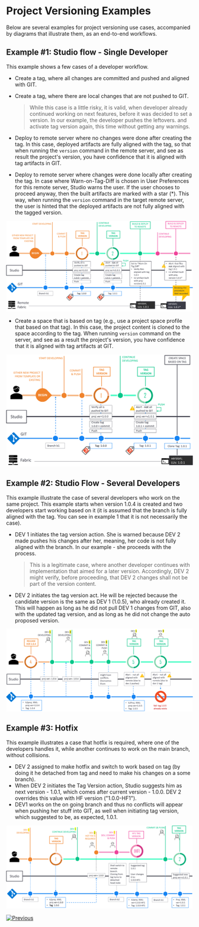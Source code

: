 # Project Versioning Examples

Below are several examples for project versioning use cases, accompanied by diagrams that illustrate them, as an end-to-end workflows.



## Example #1: Studio flow - Single Developer 

This example shows a few cases of a developer workflow.

* Create a tag, where all changes are committed and pushed and aligned with GIT.

* Create a tag, where there are local changes that are not pushed to GIT.

  > While this case is a little risky, it is valid, when developer already continued working on next features, before it was decided to set a version. In our example, the developer pushes the leftovers. and activate tag version again, this time without getting any warnings.

<studio> 

* Deploy to remote server where no changes were done after creating the tag. In this case, deployed artifacts are fully aligned with the tag, so that when running the `version` command in the remote server, and see as result the project's version, you have confidence that it is aligned with tag artifacts in GIT.

* Deploy to remote server where changes were done locally after creating the tag. In case where Warn-on-Tag-Diff is chosen in User Preferences for this remote server, Studio warns the user. If the user chooses to proceed anyway, then the built artifacts are marked with a star (*). This way, when running the `version` command in the target remote server, the user is hinted that the deployed artifacts are not fully aligned with the tagged version.



![diagram](images/04_single_dev_diagram.png)

</studio> 



<web>

* Create a space that is based on tag (e.g., use a project space profile that based on that tag). In this case, the project content is cloned to the space according to the tag. When running `version` command on the server, and see as a result the project's version, you have confidence that it is aligned with tag artifacts at GIT.

  

![diagram](images/04_web_single_dev_diagram.png)

</web>



## Example #2: Studio Flow - Several Developers

This example illustrate the case of several developers who work on the same project. This example starts when version 1.0.4 is created and two developers start working based on it (it is assumed that the branch is fully aligned with the tag. You can see in example 1 that it is not necessarily the case).

* DEV 1 initiates the tag version action. She is warned because DEV 2 made pushes his changes after her, meaning, her code is not fully aligned with the branch. In our example - she proceeds with the process.

  >  This is a legitimate case, where another developer continues with implementation that aimed for a later version. Accordingly, DEV 2 might verify, before proceeding, that DEV 2 changes shall not be part of the version content.

* DEV 2 initiates the tag version act. He will be rejected because the candidate version is the same as DEV 1 (1.0.5), who already created it. This will happen as long as he did not pull DEV 1 changes from GIT, also with the updated tag version, and as long as he did not change the auto proposed version.



![diagram](images/04_few_dev_diagram.png)



## Example #3: Hotfix

This example illustrates a case that hotfix is required, where one of the developers handles it, while another continues to work on the main branch, without collisions.

* DEV 2 assigned to make hotfix and switch to work based on tag (by doing it he detached from tag and need to make his changes on a some branch).
* When DEV 2 initiates the Tag Version action, Studio suggests him as next version - 1.0.1, which comes after current version - 1.0.0.  DEV 2 overrides this value with HF version ("1.0.0-HF1").
* DEV1 works on the on going branch and thus no conflicts will appear when pushing her stuff into GIT, as well when initiating tag version, which suggested to be, as expected, 1.0.1.



![diagram](images/04_hotfix_diagram.png)





[![Previous](/articles/images/Previous.png)](/articles/16_deploy_fabric/04_project_versioning.md)



